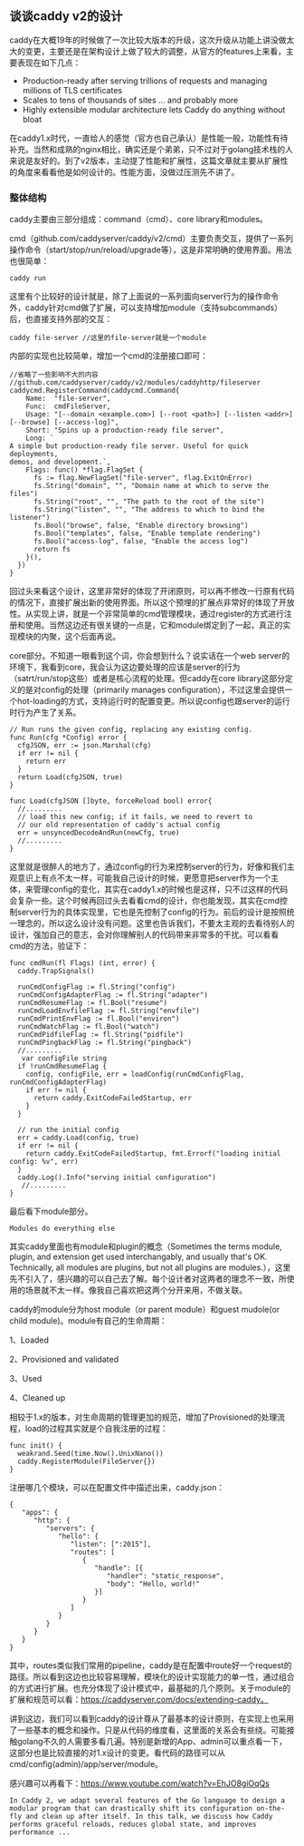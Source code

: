 ## 谈谈caddy v2的设计

caddy在大概19年的时候做了一次比较大版本的升级，这次升级从功能上讲没做太大的变更，主要还是在架构设计上做了较大的调整，从官方的features上来看，主要表现在如下几点：
* Production-ready after serving trillions of requests and managing millions of TLS certificates
* Scales to tens of thousands of sites ... and probably more
* Highly extensible modular architecture lets Caddy do anything without bloat


在caddy1.x时代，一直给人的感觉（官方也自己承认）是性能一般，功能性有待补充。当然和成熟的nginx相比，确实还是个弟弟，只不过对于golang技术栈的人来说是友好的。到了v2版本，主动提了性能和扩展性，这篇文章就主要从扩展性的角度来看看他是如何设计的。性能方面，没做过压测先不讲了。



### 整体结构

caddy主要由三部分组成：command（cmd）、core library和modules。

cmd（github.com/caddyserver/caddy/v2/cmd）主要负责交互，提供了一系列操作命令（start/stop/run/reload/upgrade等），这是非常明确的使用界面。用法也很简单：

```
caddy run 
```

这里有个比较好的设计就是，除了上面说的一系列面向server行为的操作命令外，caddy针对cmd做了扩展，可以支持增加module（支持subcommands）后，也直接支持外部的交互：

```
caddy file-server //这里的file-server就是一个module
```

内部的实现也比较简单，增加一个​cmd的注册接口即可：

```golang
//省略了一些影响不大的内容
//github.com/caddyserver/caddy/v2/modules/caddyhttp/fileserver
caddycmd.RegisterCommand(caddycmd.Command{
    Name:  "file-server",
    Func:  cmdFileServer,
    Usage: "[--domain <example.com>] [--root <path>] [--listen <addr>] [--browse] [--access-log]",
    Short: "Spins up a production-ready file server",
    Long: `
A simple but production-ready file server. Useful for quick deployments,
demos, and development.`,
    Flags: func() *flag.FlagSet {
      fs := flag.NewFlagSet("file-server", flag.ExitOnError)
      fs.String("domain", "", "Domain name at which to serve the files")
      fs.String("root", "", "The path to the root of the site")
      fs.String("listen", "", "The address to which to bind the listener")
      fs.Bool("browse", false, "Enable directory browsing")
      fs.Bool("templates", false, "Enable template rendering")
      fs.Bool("access-log", false, "Enable the access log")
      return fs
    }(),
  })
}
```

回过头来看这个设计，这里非常好的体现了开闭原则，可以再不修改一行原有代码的情况下，直接​扩展出新的使用界面。所以这个预埋的扩展点非常好的体现了开放性。从实现上讲，就是一个非常简单的cmd管理模块，​通过register的方式进行注册和使用。当然这边还有很关键的一点是，它和module绑定到了一起，真正的实现​模块的内聚，这个后面再说。

core部分。不知道一眼看到这个词，你会想到什么？说实话在一个web server的环境下，我看到core，我会认为这边要处理的应该是server的行为（satrt/run/stop这些）或者是核心流程的处理。但caddy在core library这部分定义的是对config的处理（primarily manages configuration），不过这里会提供一个hot-loading的方式，支持运行时的配置变更。所以说config也跟server的运行时行为产生了关系。

```golang
// Run runs the given config, replacing any existing config.
func Run(cfg *Config) error {
  cfgJSON, err := json.Marshal(cfg)
  if err != nil {
    return err
  }
  return Load(cfgJSON, true)
}
​
func Load(cfgJSON []byte, forceReload bool) error{
  //.........
  // load this new config; if it fails, we need to revert to
  // our old representation of caddy's actual config
  err = unsyncedDecodeAndRun(newCfg, true)
  //.........
}
```

这里就是很醉人的地方了，通过config的行为来控制server的行为，好像和我们主观意识上有点不太一样，可能我自己设计的时候，更愿意把server作为一个主体，来管理config的变化，其实在caddy1.x的时候也是这样，只不过这样的代码会复杂一些。这个时候再回过头去看看cmd的设计，你也能发现，其实在cmd控制server行为的具体实现里，它也是先控制了config的行为。前后的设计是按照统一理念的，所以这么设计没有问题。这里也告诉我们，不要太主观的去看待别人的设计，强加自己的意志，会对你理解别人的代码带来非常多的干扰。可以看看cmd的方法，验证下：

```golang
func cmdRun(fl Flags) (int, error) {
  caddy.TrapSignals()
​
  runCmdConfigFlag := fl.String("config")
  runCmdConfigAdapterFlag := fl.String("adapter")
  runCmdResumeFlag := fl.Bool("resume")
  runCmdLoadEnvfileFlag := fl.String("envfile")
  runCmdPrintEnvFlag := fl.Bool("environ")
  runCmdWatchFlag := fl.Bool("watch")
  runCmdPidfileFlag := fl.String("pidfile")
  runCmdPingbackFlag := fl.String("pingback")
  //.........
   var configFile string
  if !runCmdResumeFlag {
    config, configFile, err = loadConfig(runCmdConfigFlag, runCmdConfigAdapterFlag)
    if err != nil {
      return caddy.ExitCodeFailedStartup, err
    }
  }
​
  // run the initial config
  err = caddy.Load(config, true)
  if err != nil {
    return caddy.ExitCodeFailedStartup, fmt.Errorf("loading initial config: %v", err)
  }
  caddy.Log().Info("serving initial configuration")
   //.........
}
```

最后看下module部分。
```
Modules do everything else
```

其实caddy里面也有module和plugin的概念（Sometimes the terms module, plugin, and extension get used interchangably, and usually that's OK. Technically, all modules are plugins, but not all plugins are modules.），这里先不引入了，感兴趣的可以自己去了解。每个设计者对这两者的理念不一致，所使用的场景就不太一样。像我自己喜欢把这两个分开来用，不做关联。



caddy的module分为host module（or parent module）和guest mudole(or child module)。module有自己的生命周期：

1、Loaded

2、Provisioned and validated

3、Used

4、Cleaned up

相较于1.x的版本，对生命周期的管理更加的规范，增加了Provisioned的处理流程，load的过程其实就是个自我注册的过程：

```golang
func init() {
  weakrand.Seed(time.Now().UnixNano())
  caddy.RegisterModule(FileServer{})
}
```
注册哪几个模块，可以在配置文件中描述出来，caddy.json：

```golang
{
   "apps": {
      "http": {
         "servers": {
            "hello": {
               "listen": [":2015"],
               "routes": [
                  {
                     "handle": [{
                        "handler": "static_response",
                        "body": "Hello, world!"
                     }]
                  }
               ]
            }
         }
      }
   }
}
```

其中，routes类似我们常用的pipeline，caddy是在配置中route好一个request的路径。所以看到这边也比较容易理解，模块化的设计实现能力的单一性，通过组合的方式进行扩展。也充分体现了设计模式中，最基础的几个原则。关于module的扩展和规范可以看：https://caddyserver.com/docs/extending-caddy。


讲到这边，我们可以看到caddy的设计尊从了最基本的设计原则，在实现上也采用了一些基本的概念和操作。只是从代码的维度看，这里面的关系会有些绕。可能接触golang不久的人需要多看几遍。特别是新增的App、admin可以重点看一下，这部分也是比较直接的对1.x设计的变更。看代码的路径可以从cmd/config(admin)/app/server/module。


感兴趣可以再看下：https://www.youtube.com/watch?v=EhJO8giOqQs

```
In Caddy 2, we adapt several features of the Go language to design a modular program that can drastically shift its configuration on-the-fly and clean up after itself. In this talk, we discuss how Caddy performs graceful reloads, reduces global state, and improves performance ...
```